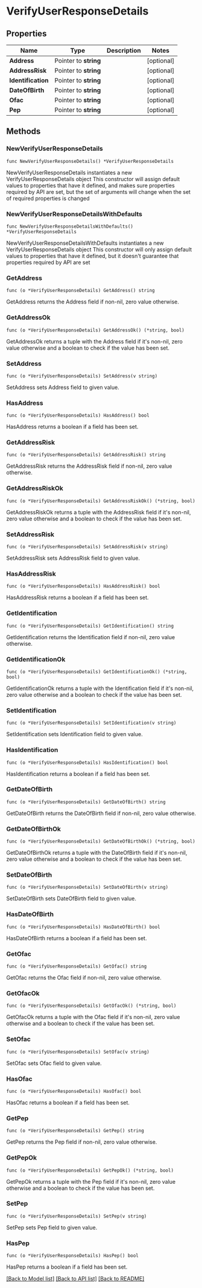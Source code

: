# VerifyUserResponseDetails

## Properties

Name | Type | Description | Notes
------------ | ------------- | ------------- | -------------
**Address** | Pointer to **string** |  | [optional] 
**AddressRisk** | Pointer to **string** |  | [optional] 
**Identification** | Pointer to **string** |  | [optional] 
**DateOfBirth** | Pointer to **string** |  | [optional] 
**Ofac** | Pointer to **string** |  | [optional] 
**Pep** | Pointer to **string** |  | [optional] 

## Methods

### NewVerifyUserResponseDetails

`func NewVerifyUserResponseDetails() *VerifyUserResponseDetails`

NewVerifyUserResponseDetails instantiates a new VerifyUserResponseDetails object
This constructor will assign default values to properties that have it defined,
and makes sure properties required by API are set, but the set of arguments
will change when the set of required properties is changed

### NewVerifyUserResponseDetailsWithDefaults

`func NewVerifyUserResponseDetailsWithDefaults() *VerifyUserResponseDetails`

NewVerifyUserResponseDetailsWithDefaults instantiates a new VerifyUserResponseDetails object
This constructor will only assign default values to properties that have it defined,
but it doesn't guarantee that properties required by API are set

### GetAddress

`func (o *VerifyUserResponseDetails) GetAddress() string`

GetAddress returns the Address field if non-nil, zero value otherwise.

### GetAddressOk

`func (o *VerifyUserResponseDetails) GetAddressOk() (*string, bool)`

GetAddressOk returns a tuple with the Address field if it's non-nil, zero value otherwise
and a boolean to check if the value has been set.

### SetAddress

`func (o *VerifyUserResponseDetails) SetAddress(v string)`

SetAddress sets Address field to given value.

### HasAddress

`func (o *VerifyUserResponseDetails) HasAddress() bool`

HasAddress returns a boolean if a field has been set.

### GetAddressRisk

`func (o *VerifyUserResponseDetails) GetAddressRisk() string`

GetAddressRisk returns the AddressRisk field if non-nil, zero value otherwise.

### GetAddressRiskOk

`func (o *VerifyUserResponseDetails) GetAddressRiskOk() (*string, bool)`

GetAddressRiskOk returns a tuple with the AddressRisk field if it's non-nil, zero value otherwise
and a boolean to check if the value has been set.

### SetAddressRisk

`func (o *VerifyUserResponseDetails) SetAddressRisk(v string)`

SetAddressRisk sets AddressRisk field to given value.

### HasAddressRisk

`func (o *VerifyUserResponseDetails) HasAddressRisk() bool`

HasAddressRisk returns a boolean if a field has been set.

### GetIdentification

`func (o *VerifyUserResponseDetails) GetIdentification() string`

GetIdentification returns the Identification field if non-nil, zero value otherwise.

### GetIdentificationOk

`func (o *VerifyUserResponseDetails) GetIdentificationOk() (*string, bool)`

GetIdentificationOk returns a tuple with the Identification field if it's non-nil, zero value otherwise
and a boolean to check if the value has been set.

### SetIdentification

`func (o *VerifyUserResponseDetails) SetIdentification(v string)`

SetIdentification sets Identification field to given value.

### HasIdentification

`func (o *VerifyUserResponseDetails) HasIdentification() bool`

HasIdentification returns a boolean if a field has been set.

### GetDateOfBirth

`func (o *VerifyUserResponseDetails) GetDateOfBirth() string`

GetDateOfBirth returns the DateOfBirth field if non-nil, zero value otherwise.

### GetDateOfBirthOk

`func (o *VerifyUserResponseDetails) GetDateOfBirthOk() (*string, bool)`

GetDateOfBirthOk returns a tuple with the DateOfBirth field if it's non-nil, zero value otherwise
and a boolean to check if the value has been set.

### SetDateOfBirth

`func (o *VerifyUserResponseDetails) SetDateOfBirth(v string)`

SetDateOfBirth sets DateOfBirth field to given value.

### HasDateOfBirth

`func (o *VerifyUserResponseDetails) HasDateOfBirth() bool`

HasDateOfBirth returns a boolean if a field has been set.

### GetOfac

`func (o *VerifyUserResponseDetails) GetOfac() string`

GetOfac returns the Ofac field if non-nil, zero value otherwise.

### GetOfacOk

`func (o *VerifyUserResponseDetails) GetOfacOk() (*string, bool)`

GetOfacOk returns a tuple with the Ofac field if it's non-nil, zero value otherwise
and a boolean to check if the value has been set.

### SetOfac

`func (o *VerifyUserResponseDetails) SetOfac(v string)`

SetOfac sets Ofac field to given value.

### HasOfac

`func (o *VerifyUserResponseDetails) HasOfac() bool`

HasOfac returns a boolean if a field has been set.

### GetPep

`func (o *VerifyUserResponseDetails) GetPep() string`

GetPep returns the Pep field if non-nil, zero value otherwise.

### GetPepOk

`func (o *VerifyUserResponseDetails) GetPepOk() (*string, bool)`

GetPepOk returns a tuple with the Pep field if it's non-nil, zero value otherwise
and a boolean to check if the value has been set.

### SetPep

`func (o *VerifyUserResponseDetails) SetPep(v string)`

SetPep sets Pep field to given value.

### HasPep

`func (o *VerifyUserResponseDetails) HasPep() bool`

HasPep returns a boolean if a field has been set.


[[Back to Model list]](../README.md#documentation-for-models) [[Back to API list]](../README.md#documentation-for-api-endpoints) [[Back to README]](../README.md)


